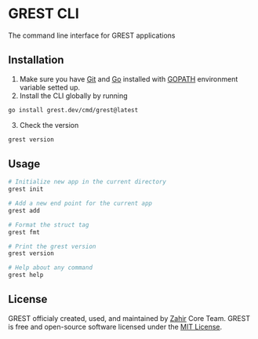 # GREST CLI

The command line interface for GREST applications

## Installation

1. Make sure you have [Git](https://git-scm.com) and [Go](https://go.dev) installed with [GOPATH](https://pkg.go.dev/cmd/go#hdr-GOPATH_environment_variable) environment variable setted up.
2. Install the CLI globally by running
```bash
go install grest.dev/cmd/grest@latest
```
3. Check the version
```bash
grest version
```

## Usage

```bash
# Initialize new app in the current directory
grest init

# Add a new end point for the current app
grest add

# Format the struct tag
grest fmt

# Print the grest version
grest version

# Help about any command
grest help
```

## License

GREST officialy created, used, and maintained by [Zahir](https://zahiraccounting.com) Core Team. GREST is free and open-source software licensed under the [MIT License](https://github.com/zahir-core/grest-cli/blob/main/LICENSE).
